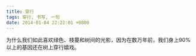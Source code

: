 ```yaml
---
title: 穿行
tags: 穿行, 书写, 一句
date: 2014-01-04 22:22:01 +0800
---
```



为什么我们如此喜欢绿色、枝蔓和树间的光影，因为在数万年前，我们身上90%以上的基因还在树上穿行嬉戏。

